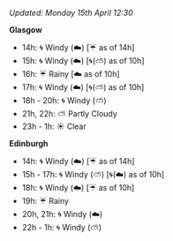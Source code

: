 *Updated: Monday 15th April 12:30*

**Glasgow**

* 14h: :cyclone: Windy (:cloud:) [:umbrella: as of 14h]
* 15h: :cyclone: Windy (:cloud:) [:cyclone:(:partly_sunny:) as of 10h]
* 16h: :umbrella: Rainy [:cloud: as of 10h]
* 17h: :cyclone: Windy (:cloud:) [:cyclone:(:partly_sunny:) as of 10h]
* 18h - 20h: :cyclone: Windy (:partly_sunny:)
* 21h, 22h: :partly_sunny: Partly Cloudy
* 23h - 1h: :sunny: Clear

**Edinburgh**

* 14h: :cyclone: Windy (:cloud:) [:umbrella: as of 14h]
* 15h - 17h: :cyclone: Windy (:partly_sunny:) [:cyclone:(:cloud:) as of 10h]
* 18h: :cyclone: Windy (:cloud:) [:umbrella: as of 10h]
* 19h: :umbrella: Rainy
* 20h, 21h: :cyclone: Windy (:cloud:)
* 22h - 1h: :cyclone: Windy (:partly_sunny:)
